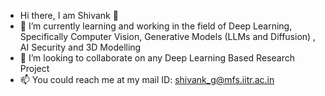 - Hi there, I am Shivank 👋
- 🔭 I’m currently learning and working in the field of Deep Learning, Specifically Computer Vision, Generative Models (LLMs and Diffusion) , AI Security and 3D Modelling
- 👯 I’m looking to collaborate on any Deep Learning Based Research Project
- 📫 You could reach me at my mail ID: shivank_g@mfs.iitr.ac.in
<!--
**shivank21/shivank21** is a ✨ _special_ ✨ repository because its `README.md` (this file) appears on your GitHub profile.

Here are some ideas to get you started:

- 🔭 I’m currently working on ...
- 🌱 I’m currently learning ...
- 👯 I’m looking to collaborate on ...
- 🤔 I’m looking for help with ...
- 💬 Ask me about ...
- 📫 How to reach me: ...
- 😄 Pronouns: ...
- ⚡ Fun fact: ...
-->
